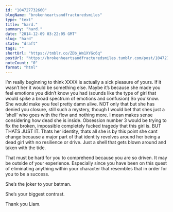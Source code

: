 ```yaml
---
id: "104727732660"
blogName: "brokenheartsandfracturedsmiles"
type: "text"
title: "hard."
summary: "hard."
date: "2014-12-09 03:22:05 GMT"
slug: "hard"
state: "draft"
tags: ""
shortUrl: "https://tmblr.co/ZDb_Wm1XYGc6q"
postUrl: "https://brokenheartsandfracturedsmiles.tumblr.com/post/104727732660/hard"
noteCount: "0"
format: "html"
---
```


I’m really beginning to think XXXX is actually a sick pleasure of yours. If it wasn’t her it would be something else. Maybe it’s because she made you feel emotions you didn’t know you had (sounds like the type of girl that would spike a broad spectrum of emotions and confusion) So you'know. She would make you feel pretty damn alive. NOT only that but she has denied you closure, still such a mystery, though I would bet that shes just a ‘shell’ who goes with the flow and nothing more. I mean makes sense considering how dead she is inside. Obsession number 3 would be trying to fix the broken, impossible completely fucked tragedy that this girl is. BUT THATS JUST IT. Thats her identity, thats all she is by this point she cant change because a major part of that identity revolves around her being a dead girl with no resilience or drive. Just a shell that gets blown around and taken with the tide. 

That must be hard for you to comprehend because you are so driven. It may be outside of your experience. Especially since you have been on this quest of eliminating anything within your character that resembles that in order for you to be a success. 

She’s the joker to your batman. 

She’s your biggest contrast.

Thank you Liam.